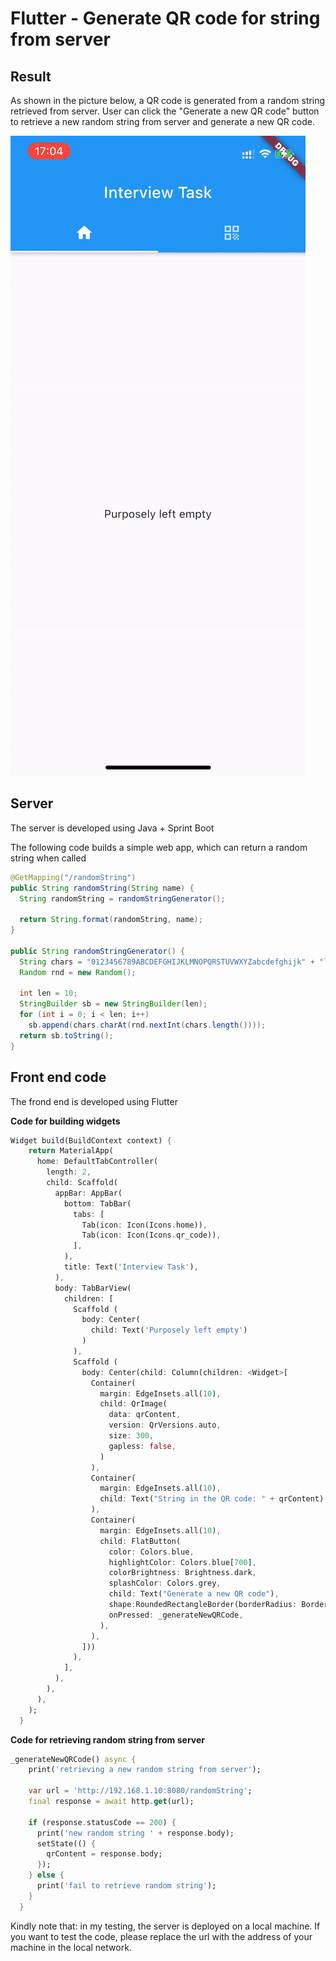 # Flutter - Generate QR code for string from server

## Result

As shown in the picture below, a QR code is generated from a random string retrieved from server. User can click the "Generate a new QR code" button to retrieve a new random string from server and generate a new QR code.

![](./result.gif)

## Server

The server is developed using Java + Sprint Boot

The following code builds a simple web app, which can return a random string when called

```java
@GetMapping("/randomString")
public String randomString(String name) {
  String randomString = randomStringGenerator();

  return String.format(randomString, name);
}

public String randomStringGenerator() {
  String chars = "0123456789ABCDEFGHIJKLMNOPQRSTUVWXYZabcdefghijk" + "lmnopqrstuvwxyz!@#$%&";
  Random rnd = new Random();

  int len = 10;
  StringBuilder sb = new StringBuilder(len);
  for (int i = 0; i < len; i++)
    sb.append(chars.charAt(rnd.nextInt(chars.length())));
  return sb.toString();
}
```

## Front end code

The frond end is developed using Flutter

**Code for building widgets**

```dart
Widget build(BuildContext context) {
    return MaterialApp(
      home: DefaultTabController(
        length: 2,
        child: Scaffold(
          appBar: AppBar(
            bottom: TabBar(
              tabs: [
                Tab(icon: Icon(Icons.home)),
                Tab(icon: Icon(Icons.qr_code)),
              ],
            ),
            title: Text('Interview Task'),
          ),
          body: TabBarView(
            children: [
              Scaffold (
                body: Center(
                  child: Text('Purposely left empty')
                )
              ),
              Scaffold (
                body: Center(child: Column(children: <Widget>[  
                  Container(  
                    margin: EdgeInsets.all(10),  
                    child: QrImage(
                      data: qrContent,
                      version: QrVersions.auto,
                      size: 300,
                      gapless: false,
                    )
                  ),
                  Container(
                    margin: EdgeInsets.all(10),
                    child: Text("String in the QR code: " + qrContent),
                  ),
                  Container(  
                    margin: EdgeInsets.all(10),  
                    child: FlatButton(  
                      color: Colors.blue,
                      highlightColor: Colors.blue[700],
                      colorBrightness: Brightness.dark,
                      splashColor: Colors.grey,
                      child: Text("Generate a new QR code"),
                      shape:RoundedRectangleBorder(borderRadius: BorderRadius.circular(20.0)),
                      onPressed: _generateNewQRCode,  
                    ),  
                  ),
                ])) 
              ),
            ],
          ),
        ),
      ),
    );
  }
```

**Code for retrieving random string from server**

```dart
_generateNewQRCode() async {
    print('retrieving a new random string from server');

    var url = 'http://192.168.1.10:8080/randomString';
    final response = await http.get(url);

    if (response.statusCode == 200) {
      print('new random string ' + response.body);
      setState(() {
        qrContent = response.body;
      });
    } else {
      print('fail to retrieve random string');
    }
  }
```

Kindly note that: in my testing, the server is deployed on a local machine. If you want to test the code, please replace the url with the address of your machine in the local network. 

